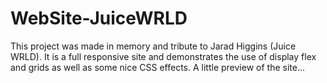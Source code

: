 # WebSite-JuiceWRLD
This project was made in memory and tribute to Jarad Higgins (Juice WRLD). 
It is a full responsive site and demonstrates the use of display flex and grids as well as some nice CSS effects.
A little preview of the site...
